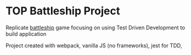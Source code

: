 # TOP Battleship Project

Replicate [battleship](https://www.theodinproject.com/courses/javascript/lessons/battleship?ref=lnav) game focusing on using Test Driven Development to build application

Project created with webpack, vanilla JS (no frameworks), jest for TDD, 


